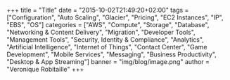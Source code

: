 +++
title = "Title"
date = "2015-10-02T21:49:20+02:00"
tags = ["Configuration", "Auto Scaling", "Glacier", "Pricing", "EC2 Instances", "IP", "EBS", "OS"]
categories = ["AWS", "Compute", "Storage", "Database", "Networking & Content Delivery", "Migration", "Developer Tools", "Management Tools", "Security, Identity & Compliance", "Analytics", "Artificial Intelligence", "Internet of Things", "Contact Center", "Game Development", "Mobile Services", "Messaging", "Business Productivity", "Desktop & App Streaming"]
banner = "img/blog/image.png"
author = "Veronique Robitaille"
+++

